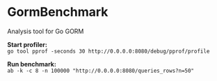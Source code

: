 # GormBenchmark
Analysis tool for Go GORM

**Start profiler:**  
```go tool pprof -seconds 30 http://0.0.0.0:8080/debug/pprof/profile```

**Run benchmark:**  
```ab -k -c 8 -n 100000 "http://0.0.0.0:8080/queries_rows?n=50"```
